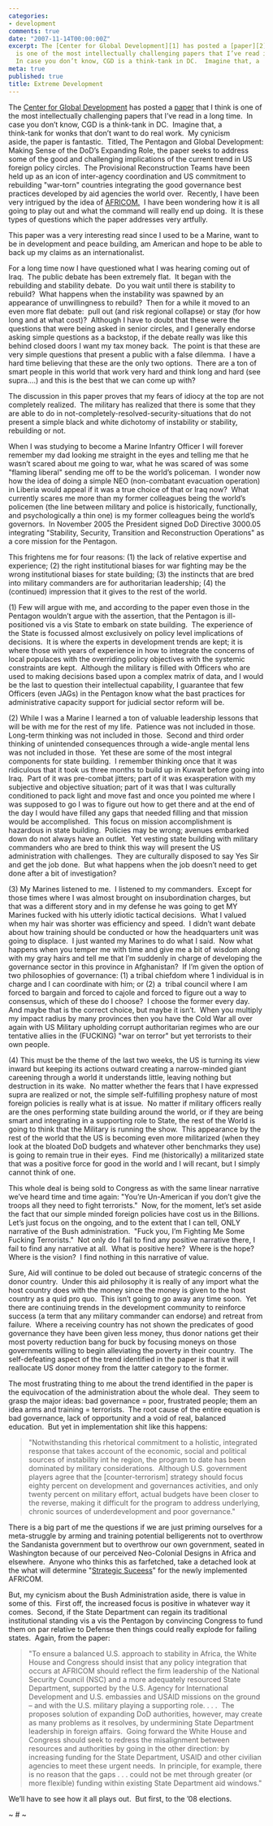 ```yaml
---
categories:
- development
comments: true
date: "2007-11-14T00:00:00Z"
excerpt: The [Center for Global Development][1] has posted a [paper][2] that I think
  is one of the most intellectually challenging papers that I’ve read in a long time. 
  In case you don’t know, CGD is a think-tank in DC.  Imagine that, a
meta: true
published: true
title: Extreme Development
---
```


The [Center for Global Development][1] has posted a [paper][2] that I think is one of the most intellectually challenging papers that I’ve read in a long time.  In case you don’t know, CGD is a think-tank in DC.  Imagine that, a  
think-tank for wonks that don’t want to do real work.  My cynicism  
aside, the paper is fantastic.  Titled, The Pentagon and Global Development: Making Sense of the DoD’s Expanding Role, the paper seeks to address some of the good and challenging implications of the current trend in US foreign policy circles.  The Provisional Reconstruction Teams have been held up as an icon of inter-agency coordination and US commitment to rebuilding "war-torn" countries integrating the good governance best practices developed by aid agencies the world over.  Recently, I have been very intrigued by the idea of [AFRICOM.][3]  I have been wondering how it is all going to play out and what the command will really end up doing.  It is these types of questions which the paper addresses very artfully.

 [1]: http://www.cgdev.org/
 [2]: http://www.cgdev.org/files/14815_file_PentagonandDevelopment.pdf
 [3]: http://www.africom.mil/

This paper was a very interesting read since I used to be a Marine, want to be in development and peace building, am American and hope to be able to back up my claims as an internationalist.  

For a long time now I have questioned what I was hearing coming out of Iraq.  The public debate has been extremely flat.  It began with the rebuilding and stability debate.  Do you wait until there is stability to rebuild?  What happens when the instability was spawned by an appearance of unwillingness to rebuild?  Then for a while it moved to an even more flat debate:  pull out (and risk regional collapse) or stay (for how long and at what cost)?  Although I have to doubt that these were the questions that were being asked in senior circles, and I generally endorse asking simple questions as a backstop, if the debate really was like this behind closed doors I want my tax money back.  The point is that these are very simple questions that present a public with a false dilemma.  I have a hard time believing that these are the only two options.  There are a ton of smart people in this world that work very hard and think long and hard (see supra….) and this is the best that we can come up with?  

The discussion in this paper proves that my fears of idiocy at the top are not completely realized.  The military has realized that there is some that they are able to do in not-completely-resolved-security-situations that do not present a simple black and white dichotomy of instability or stability, rebuilding or not.  

When I was studying to become a Marine Infantry Officer I will forever remember my dad looking me straight in the eyes and telling me that he wasn’t scared about me going to war, what he was scared of was some "flaming liberal" sending me off to be the world’s policeman.  I wonder now how the idea of doing a simple NEO (non-combatant evacuation operation) in Liberia would appeal if it was a true choice of that or Iraq now?  What currently scares me more than my former colleagues being the world’s policemen (the line between military and police is historically, functionally, and psychologically a thin one) is my former colleagues being the world’s governors.  In November 2005 the President signed DoD Directive 3000.05 integrating "Stability, Security, Transition and Reconstruction Operations" as a core mission for the Pentagon.  

This frightens me for four reasons: (1) the lack of relative expertise and experience; (2) the right institutional biases for war fighting may be the wrong institutional biases for state building; (3) the instincts that are bred into military commanders are for authoritarian leadership; (4) the (continued) impression that it gives to the rest of the world.

(1) Few will argue with me, and according to the paper even those in the Pentagon wouldn’t argue with the assertion, that the Pentagon is ill-positioned vis a vis State to embark on state building.  The experience of the State is focussed almost exclusively on policy level implications of decisions.  It is where the experts in development trends are kept; it is where those with years of experience in how to integrate the concerns of local populaces with the overriding policy objectives with the systemic constraints are kept.  Although the military is filled with Officers who are used to making decisions based upon a complex matrix of data, and I would be the last to question their intellectual capability, I guarantee that few Officers (even JAGs) in the Pentagon know what the bast practices for administrative capacity support for judicial sector reform will be.  

(2) While I was a Marine I learned a ton of valuable leadership lessons that will be with me for the rest of my life.  Patience was not included in those.  Long-term thinking was not included in those.  Second and third order thinking of unintended consequences through a wide-angle mental lens was not included in those.  Yet these are some of the most integral components for state building.  I remember thinking once that it was ridiculous that it took us three months to build up in Kuwait before going into Iraq.  Part of it was pre-combat jitters; part of it was exasperation with my subjective and objective situation; part of it was that I was culturally conditioned to pack light and move fast and once you pointed me where I was supposed to go I was to figure out how to get there and at the end of the day I would have filled any gaps that needed filling and that mission would be accomplished.  This focus on mission accomplishment is hazardous in state building.  Policies may be wrong; avenues embarked down do not always have an outlet.  Yet vesting state building with military commanders who are bred to think this way will present the US administration with challenges.  They are culturally disposed to say Yes Sir and get the job done.  But what happens when the job doesn’t need to get done after a bit of investigation?  

(3) My Marines listened to me.  I listened to my commanders.  Except for those times where I was almost brought on insubordination charges, but that was a different story and in my defense he was going to get MY Marines fucked with his utterly idiotic tactical decisions.  What I valued when my hair was shorter was efficiency and speed.  I didn’t want debate about how training should be conducted or how the headquarters unit was going to displace.  I just wanted my Marines to do what I said.  Now what happens when you temper me with time and give me a bit of wisdom along with my gray hairs and tell me that I’m suddenly in charge of developing the governance sector in this province in Afghanistan?  If I’m given the option of two philosophies of governance: (1) a tribal chiefdom where 1 individual is in charge and I can coordinate with him; or (2) a  tribal council where I am forced to bargain and forced to cajole and forced to figure out a way to consensus, which of these do I choose?  I choose the former every day.  And maybe that is the correct choice, but maybe it isn’t.  When you multiply my impact radius by many provinces then you have the Cold War all over again with US Military upholding corrupt authoritarian regimes who are our tentative allies in the (FUCKING) "war on terror" but yet terrorists to their own people.  

(4) This must be the theme of the last two weeks, the US is turning its view inward but keeping its actions outward creating a narrow-minded giant careening through a world it understands little, leaving nothing but destruction in its wake.  No matter whether the fears that I have expressed supra are realized or not, the simple self-fulfilling prophesy nature of most foreign policies is really what is at issue.  No matter if military officers really are the ones performing state building around the world, or if they are being smart and integrating in a supporting role to State, the rest of the World is going to think that the Military is running the show.  This appearance by the rest of the world that the US is becoming even more militarized (when they look at the bloated DoD budgets and whatever other benchmarks they use) is going to remain true in their eyes.  Find me (historically) a militarized state that was a positive force for good in the world and I will recant, but I simply cannot think of one.  

This whole deal is being sold to Congress as with the same linear narrative we’ve heard time and time again: "You’re Un-American if you don’t give the troops all they need to fight terrorists."  Now, for the moment, let’s set aside the fact that our simple minded foreign policies have cost us in the Billions.  Let’s just focus on the ongoing, and to the extent that I can tell, ONLY narrative of the Bush administration.  "Fuck you, I’m Fighting Me Some Fucking Terrorists."  Not only do I fail to find any positive narrative there, I fail to find any narrative at all.  What is positive here?  Where is the hope?  Where is the vision?  I find nothing in this narrative of value.  

Sure, Aid will continue to be doled out because of strategic concerns of the donor country.  Under this aid philosophy it is really of any import what the host country does with the money since the money is given to the host country as a quid pro quo.  This isn’t going to go away any time soon.  Yet there are continuing trends in the development community to reinforce success (a term that any military commander can endorse) and retreat from failure.  Where a receiving country has not shown the predicates of good governance they have been given less money, thus donor nations get their most poverty reduction bang for buck by focusing moneys on those governments willing to begin alleviating the poverty in their country.  The self-defeating aspect of the trend identified in the paper is that it will reallocate US donor money from the latter category to the former.  

The most frustrating thing to me about the trend identified in the paper is the equivocation of the administration about the whole deal.  They seem to grasp the major ideas: bad governance = poor, frustrated people; them an idea arms and training = terrorists.  The root cause of the entire equation is bad governance, lack of opportunity and a void of real, balanced education.  But yet in implementation shit like this happens:

> "Notwithstanding this rhetorical commitment to a holistic, integrated response that takes account of the economic, social and political sources of instability int he region, the program to date has been dominated by military considerations.  Although U.S. government players agree that the [counter-terrorism] strategy should focus eighty percent on development and governances activities, and only twenty percent on military effort, actual budgets have been closer to the reverse, making it difficult for the program to address underlying, chronic sources of underdevelopment and poor governance."

There is a big part of me the questions if we are just priming ourselves for a meta-struggle by arming and training potential belligerents not to overthrow the Sandanista government but to overthrow our own government, seated in Washington because of our perceived Neo-Colonial Designs in Africa and elsewhere.  Anyone who thinks this as farfetched, take a detached look at the what will determine "[Strategic Suceess][4]" for the newly implemented AFRICOM.  

 [4]: http://foreignaffairs.house.gov/110/37068.pdf

But, my cynicism about the Bush Administration aside, there is value in some of this.  First off, the increased focus is positive in whatever way it comes.  Second, if the State Department can regain its traditional institutional standing vis a vis the Pentagon by convincing Congress to fund them on par relative to Defense then things could really explode for failing states.  Again, from the paper:

> "To ensure a balanced U.S. approach to stability in Africa, the White House and Congress should insist that any policy integration that occurs at AFRICOM should reflect the firm leadership of the National Security Council (NSC) and a more adequately resourced State Department, supported by the U.S. Agency for International Development and U.S. embassies and USAID missions on the ground – and with the U.S. military playing a supporting role. . . .  The proposes solution of expanding DoD authorities, however, may create as many problems as it resolves, by undermining State Department leadership in foreign affairs.  Going forward the White House and Congress should seek to redress the misalignment between resources and authorities by going in the other direction: by increasing funding for the State Department, USAID and other civilian agencies to meet these urgent needs.  In principle, for example, there is no reason that the gaps . . . could not be met through greater (or more flexible) funding within existing State Department aid windows."

We’ll have to see how it all plays out.  But first, to the ’08 elections.

~ # ~